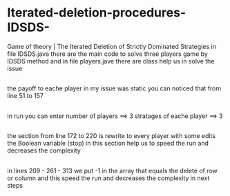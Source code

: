 # Iterated-deletion-procedures-IDSDS-
Game of theory | The  Iterated Deletion of Strictly Dominated Strategies
in  file IDSDS.java there are the main code to solve  three  players game  by IDSDS  method
and in file players.jave there are class  help us in solve the issue

##
the payoff to eache player  in my issue was static  you can noticed that  from line  51 to 157 


##
in run you can enter 
number of players  ==> 3
stratages of eache player ==>   3

 ##
the section from line 172 to 220 is rewrite to every player with some edits  
the Boolean variable (stop) in this section help us to speed the run and decreases the complexity

##
in lines 209 - 261 - 313 we put -1 in the array that equals the delete of row or column and this
speed the run and decreases the complexity in next steps


